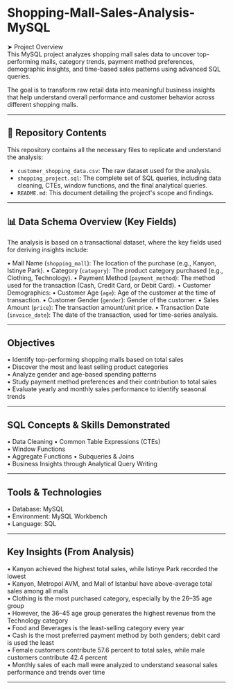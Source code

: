 # Shopping-Mall-Sales-Analysis-MySQL

➤ Project Overview  
This MySQL project analyzes shopping mall sales data to uncover top-performing malls, category trends, payment method preferences, demographic insights, and time-based sales patterns using advanced SQL queries.  

The goal is to transform raw retail data into meaningful business insights that help understand overall performance and customer behavior across different shopping malls.

---

## 📁 Repository Contents
This repository contains all the necessary files to replicate and understand the analysis:

* `customer_shopping_data.csv`: The raw dataset used for the analysis.
* `shopping_project.sql`: The complete set of SQL queries, including data cleaning, CTEs, window functions, and the final analytical queries.
* `README.md`: This document detailing the project's scope and findings.

---

## 📊 Data Schema Overview (Key Fields)
The analysis is based on a transactional dataset, where the key fields used for deriving insights include:

• Mall Name (`shopping_mall`): The location of the purchase (e.g., Kanyon, Istinye Park).
• Category (`category`): The product category purchased (e.g., Clothing, Technology).
• Payment Method (`payment_method`): The method used for the transaction (Cash, Credit Card, or Debit Card).
• Customer Demographics:
    • Customer Age (`age`): Age of the customer at the time of transaction.
    • Customer Gender (`gender`): Gender of the customer.
• Sales Amount (`price`): The transaction amount/unit price.
• Transaction Date (`invoice_date`): The date of the transaction, used for time-series analysis.

---

## Objectives  
• Identify top-performing shopping malls based on total sales  
• Discover the most and least selling product categories  
• Analyze gender and age-based spending patterns  
• Study payment method preferences and their contribution to total sales  
• Evaluate yearly and monthly sales performance to identify seasonal trends  

---

## SQL Concepts & Skills Demonstrated 
• Data Cleaning 
• Common Table Expressions (CTEs)  
• Window Functions   
• Aggregate Functions
• Subqueries & Joins  
• Business Insights through Analytical Query Writing  

---

## Tools & Technologies  
• Database: MySQL  
• Environment: MySQL Workbench  
• Language: SQL  

---

## Key Insights (From Analysis)  
• Kanyon achieved the highest total sales, while Istinye Park recorded the lowest  
• Kanyon, Metropol AVM, and Mall of Istanbul have above-average total sales among all malls  
• Clothing is the most purchased category, especially by the 26–35 age group  
• However, the 36–45 age group generates the highest revenue from the Technology category  
• Food and Beverages is the least-selling category every year  
• Cash is the most preferred payment method by both genders; debit card is used the least  
• Female customers contribute 57.6 percent to total sales, while male customers contribute 42.4 percent  
• Monthly sales of each mall were analyzed to understand seasonal sales performance and trends over time  
  

---

